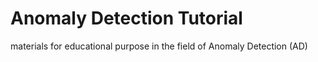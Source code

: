 # Anomaly Detection Tutorial

materials for educational purpose in the field of Anomaly Detection (AD)

